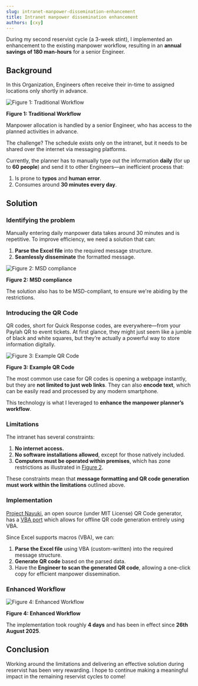 ```yaml
---
slug: intranet-manpower-dissemination-enhancement
title: Intranet manpower dissemination enhancement
authors: [cxy]
---
```


During my second reservist cycle (a 3-week stint), I implemented an enhancement to the existing manpower workflow,
resulting in an **annual savings of 180 man-hours** for a senior Engineer.

<!-- truncate -->

## Background

In this Organization, Engineers often receive their in-time to assigned locations only shortly in advance.

<div id="figure1" style={{ textAlign: "center" }}>

![Figure 1: Traditional Workflow](/img/qr-before.jpg)

**Figure 1: Traditional Workflow**

</div>

Manpower allocation is handled by a senior Engineer, who has access to the planned activities in advance.

The challenge? The schedule exists only on the intranet, but it needs to be shared over the internet via messaging platforms.

Currently, the planner has to manually type out the information **daily** (for up to **60 people**) and send it to other Engineers—an inefficient process that:

1. Is prone to **typos** and **human error**.
2. Consumes around **30 minutes every day**.

## Solution

### Identifying the problem

Manually entering daily manpower data takes around 30 minutes and is repetitive.
To improve efficiency, we need a solution that can:

1. **Parse the Excel file** into the required message structure.
2. **Seamlessly disseminate** the formatted message.

<div id="figure2" style={{ textAlign: "center", maxWidth: "60%", margin: "auto" }}>

![Figure 2: MSD compliance](/img/msd-zones-subset.jpg)

**Figure 2: MSD compliance**

</div>

The solution also has to be MSD-compliant, to ensure we're abiding by the restrictions.

### Introducing the QR Code

QR codes, short for Quick Response codes, are everywhere—from your Paylah QR to event tickets.
At first glance, they might just seem like a jumble of black and white squares, but they’re actually a powerful way to store information digitally.

<div id="figure3" style={{ textAlign: "center", maxWidth: "40%", margin: "auto" }}>

![Figure 3: Example QR Code](/img/qr-example.png)

**Figure 3: Example QR Code**

</div>

The most common use case for QR codes is opening a webpage instantly, but they are **not limited to just web links**.
They can also **encode text**, which can be easily read and processed by any modern smartphone.

This technology is what I leveraged to **enhance the manpower planner’s workflow**.

### Limitations

The intranet has several constraints:

1. **No internet access.**
2. **No software installations allowed**, except for those natively included.
3. **Computers must be operated within premises**, which has zone restrictions as illustrated in [Figure 2](#figure2).

These constraints mean that **message formatting and QR code generation must work within the limitations** outlined above.

### Implementation

[Project Nayuki](https://www.nayuki.io/page/qr-code-generator-library), an open source (under MIT License) QR Code generator,
has a [VBA port](https://github.com/wqweto/VbQRCodegen) which allows for offline QR code generation entirely using VBA.

Since Excel supports macros (VBA), we can:

1. **Parse the Excel file** using VBA (custom-written) into the required message structure.
2. **Generate QR code** based on the parsed data.
3. Have the **Engineer to scan the generated QR code**, allowing a one-click copy for efficient manpower dissemination.

### Enhanced Workflow

<div id="figure4" style={{ textAlign: "center" }}>

![Figure 4: Enhanced Workflow](/img/qr-after.jpg)

**Figure 4: Enhanced Workflow**

</div>

The implementation took roughly **4 days** and has been in effect since **26th August 2025**.

## Conclusion

Working around the limitations and delivering an effective solution during reservist has been very rewarding.
I hope to continue making a meaningful impact in the remaining reservist cycles to come!
